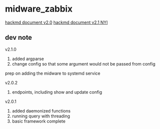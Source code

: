 # midware_zabbix

[hackmd document v2.0](https://hackmd.io/@mcnlab538/Bk3V7yDPD)
[hackmd document v2.1 NYI](https://hackmd.io/@mcnlab538/Bk3V7yDPD)

## dev note

v2.1.0
1. added argparse
2. change config so that some argument would not be passed from config

prep on adding the midware to systemd service

v2.0.2
1. endpoints, including show and update config

v2.0.1
1. added daemonized functions
2. running query with threading
3. basic framework complete

